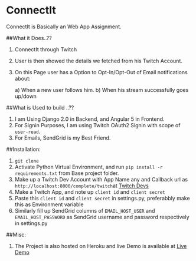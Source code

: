 # ConnectIt

ConnectIt is Basically an Web App Assignment.

##What it Does..??
1. ConnectIt through Twitch
2. User is then showed the details we fetched from his Twitch Account.
3. On this Page user has a Option to Opt-In/Opt-Out of Email notifications about:

    a) When a new user follows him.
    b) When his stream successfully goes up/down
    
##What is Used to build ..??
1. I am Using Django 2.0 in Backend, and Angular 5 in Frontend.
2. For Signin Purposes, I am using Twitch OAuth2 Signin with scope of `user-read`.
3. For Emails, SendGrid is my Best Friend.

##Installation:

1. `git clone`
2. Activate Python Virtual Environment, and run `pip install -r requirements.txt` from Base project folder.
2. Make up a Twitch Dev Account with App Name any and Callback url as `http://localhost:8000/complete/twitch`at [Twitch Devs](https://dev.twitch.tv/)
3. Make a Twitch App, and note up `client id` and `client secret`
4. Paste this `client id` and `client secret` in settings.py, preferabbly make this as Environment variable
5. Similarly fill up SendGrid columns of `EMAIL_HOST_USER` and `EMAIL_HOST_PASSWORD` as SendGrid username and password respectively in settings.py

##Misc:
1. The Project is also hosted on Heroku and live Demo is available at [Live Demo](https://letsconnectit.herokuapp.com)

